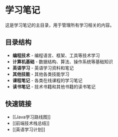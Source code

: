 # 学习笔记

这是学习笔记的主目录，用于管理所有学习相关的内容。

## 目录结构

- **编程技术** - 编程语言、框架、工具等技术学习
- **计算机基础** - 数据结构、算法、操作系统等基础知识
- **英语学习** - 英语学习资料和笔记
- **其他技能** - 其他各类技能学习
- **课程笔记** - 各类在线课程的学习笔记
- **读书笔记** - 技术书籍和其他书籍的读书笔记

## 快速链接

- [[Java学习路线图]]
- [[前端技术栈总结]]
- [[英语学习计划]]
